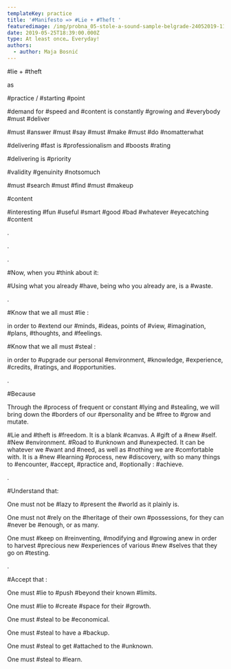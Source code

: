 ```yaml
---
templateKey: practice
title: '#Manifesto => #Lie + #Theft '
featuredimage: /img/probna_05-stole-a-sound-sample-belgrade-24052019-1137.jpg
date: 2019-05-25T18:39:00.000Z
type: At least once… Everyday!
authors:
  - author: Maja Bosnić
---
```

\#lie + #theft 

as 

\#practice / #starting #point



\#demand for #speed and #content is constantly #growing and #everybody #must #deliver

\#must #answer #must #say #must #make #must #do #nomatterwhat

\#delivering #fast is #professionalism and #boosts #rating

\#delivering is #priority 

\#validity #genuinity #notsomuch

\#must #search #must #find #must #makeup

\#content 

\#interesting #fun #useful #smart #good #bad #whatever #eyecatching #content

.

.

.

\#Now, when you #think about it:

\#Using what you already #have, being who you already are, is a #waste.

.

\#Know that we all must #lie :

in order to #extend our #minds, #ideas, points of #view, #imagination, #plans, #thoughts, and #feelings.

\#Know that we all must #steal :

in order to #upgrade our personal #environment, #knowledge, #experience, #credits, #ratings, and #opportunities.

.

\#Because

Through the #process of frequent or constant #lying and #stealing, we will bring down the #borders of our #personality and be #free to #grow and mutate. 

\#Lie and #theft is #freedom. It is a blank #canvas. A #gift of a #new #self. #New #environment. #Road to #unknown and #unexpected. It can be whatever we #want and #need, as well as #nothing we are #comfortable with. It is a #new #learning #process, new #discovery, with so many things to #encounter, #accept, #practice and, #optionally : #achieve.

.

\#Understand that:

One must not be #lazy to #present the #world as it plainly is.

One must not #rely on the #heritage of their own #possessions, for they can #never be #enough, or as many.

One must #keep on #reinventing, #modifying and #growing anew in order to harvest #precious new #experiences of various #new #selves that they go on #testing.

.

\#Accept that :

One must #lie to #push #beyond their known #limits.

One must #lie to #create #space for their #growth.

One must #steal to be #economical.

One must #steal to have a #backup.

One must #steal to get #attached to the #unknown.

One must #steal to #learn.
